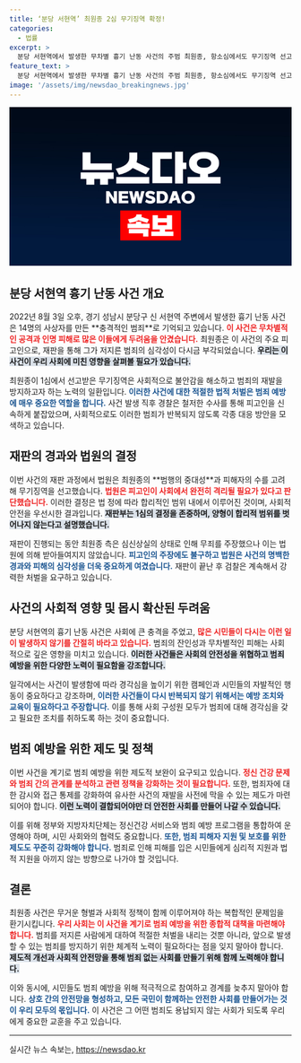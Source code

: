 ```yaml
---
title: ‘분당 서현역’ 최원종 2심 무기징역 확정!
categories:
  - 법률
excerpt: >
  분당 서현역에서 발생한 무차별 흉기 난동 사건의 주범 최원종, 항소심에서도 무기징역 선고! 사상자 14명, 경찰의 긴급 체포와 함께 사건의 전말이 드러나다. 그의 주장은 충격적이기만 한데... 자세한 내용이 궁금하다면 클릭!
feature_text: >
  분당 서현역에서 발생한 무차별 흉기 난동 사건의 주범 최원종, 항소심에서도 무기징역 선고! 사상자 14명, 경찰의 긴급 체포와 함께 사건의 전말이 드러나다. 그의 주장은 충격적이기만 한데... 자세한 내용이 궁금하다면 클릭!
image: '/assets/img/newsdao_breakingnews.jpg'
---
```


<p><img src="/assets/img/newsdao_breakingnews.jpg" alt="koreaapp 속보" /></p>

<h2 data-ke-size="size26">분당 서현역 흉기 난동 사건 개요</h2>

<p data-ke-size="size16">2022년 8월 3일 오후, 경기 성남시 분당구 신 서현역 주변에서 발생한 흉기 난동 사건은 14명의 사상자를 만든 **충격적인 범죄**로 기억되고 있습니다. <b><span style="color: #ee2323;">이 사건은 무차별적인 공격과 인명 피해로 많은 이들에게 두려움을 안겼습니다.</span></b> 최원종은 이 사건의 주요 피고인으로, 재판을 통해 그가 저지른 범죄의 심각성이 다시금 부각되었습니다. <b><span style="background-color: #21538527;">우리는 이 사건이 우리 사회에 미친 영향을 살펴볼 필요가 있습니다.</span></b></p>

<p data-ke-size="size16">최원종이 1심에서 선고받은 무기징역은 사회적으로 불안감을 해소하고 범죄의 재발을 방지하고자 하는 노력의 일환입니다. <b><span style="color: #1a5490;">이러한 사건에 대한 적절한 법적 처벌은 범죄 예방에 매우 중요한 역할을 합니다.</span></b> 사건 발생 직후 경찰은 철저한 수사를 통해 피고인을 신속하게 붙잡았으며, 사회적으로도 이러한 범죄가 반복되지 않도록 각종 대응 방안을 모색하고 있습니다.</p>

<h2 data-ke-size="size26">재판의 경과와 법원의 결정</h2>

<p data-ke-size="size16">이번 사건의 재판 과정에서 법원은 최원종의 **범행의 중대성**과 피해자의 수를 고려해 무기징역을 선고했습니다. <b><span style="color: #ee2323;">법원은 피고인이 사회에서 완전히 격리될 필요가 있다고 판단했습니다.</span></b> 이러한 결정은 법 정에 따라 합리적인 범위 내에서 이루어진 것이며, 사회적 안전을 우선시한 결과입니다. <b><span style="background-color: #21538527;">재판부는 1심의 결정을 존중하며, 양형이 합리적 범위를 벗어나지 않는다고 설명했습니다.</span></b></p>

<p data-ke-size="size16">재판이 진행되는 동안 최원종 측은 심신상실의 상태로 인해 무죄를 주장했으나 이는 법원에 의해 받아들여지지 않았습니다. <b><span style="color: #1a5490;">피고인의 주장에도 불구하고 법원은 사건의 명백한 경과와 피해의 심각성을 더욱 중요하게 여겼습니다.</span></b> 재판이 끝난 후 검찰은 계속해서 강력한 처벌을 요구하고 있습니다.</p>

<h2 data-ke-size="size26">사건의 사회적 영향 및 몹시 확산된 두려움</h2>

<p data-ke-size="size16">분당 서현역의 흉기 난동 사건은 사회에 큰 충격을 주었고, <b><span style="color: #ee2323;">많은 시민들이 다시는 이런 일이 발생하지 않기를 간절히 바라고 있습니다.</span></b> 범죄의 잔인성과 무차별적인 피해는 사회적으로 깊은 영향을 미치고 있습니다. <b><span style="background-color: #21538527;">이러한 사건들은 사회의 안전성을 위협하고 범죄 예방을 위한 다양한 노력이 필요함을 강조합니다.</span></b></p>

<p data-ke-size="size16">일각에서는 사건이 발생함에 따라 경각심을 높이기 위한 캠페인과 시민들의 자발적인 행동이 중요하다고 강조하며, <b><span style="color: #1a5490;">이러한 사건들이 다시 반복되지 않기 위해서는 예방 조치와 교육이 필요하다고 주장합니다.</span></b> 이를 통해 사회 구성원 모두가 범죄에 대해 경각심을 갖고 필요한 조치를 취하도록 하는 것이 중요합니다.</p>

<h2 data-ke-size="size26">범죄 예방을 위한 제도 및 정책</h2>

<p data-ke-size="size16">이번 사건을 계기로 범죄 예방을 위한 제도적 보완이 요구되고 있습니다. <b><span style="color: #ee2323;">정신 건강 문제와 범죄 간의 관계를 분석하고 관련 정책을 강화하는 것이 필요합니다.</span></b> 또한, 범죄자에 대한 감시와 접근 통제를 강화하여 유사한 사건의 재발을 사전에 막을 수 있는 제도가 마련되어야 합니다. <b><span style="background-color: #21538527;">이런 노력이 결합되어야만 더 안전한 사회를 만들어 나갈 수 있습니다.</span></b></p>

<p data-ke-size="size16">이를 위해 정부와 지방자치단체는 정신건강 서비스와 범죄 예방 프로그램을 통합하여 운영해야 하며, 시민 사회와의 협력도 중요합니다. <b><span style="color: #1a5490;">또한, 범죄 피해자 지원 및 보호를 위한 제도도 꾸준히 강화해야 합니다.</span></b> 범죄로 인해 피해를 입은 시민들에게 심리적 지원과 법적 지원을 아끼지 않는 방향으로 나가야 할 것입니다.</p>

<h2 data-ke-size="size26">결론</h2>

<p data-ke-size="size16">최원종 사건은 무거운 형벌과 사회적 정책이 함께 이루어져야 하는 복합적인 문제임을 환기시킵니다. <b><span style="color: #ee2323;">우리 사회는 이 사건을 계기로 범죄 예방을 위한 종합적 대책을 마련해야 합니다.</span></b> 범죄를 저지른 사람에게 대하여 적절한 처벌을 내리는 것뿐 아니라, 앞으로 발생할 수 있는 범죄를 방지하기 위한 체계적 노력이 필요하다는 점을 잊지 말아야 합니다. <b><span style="background-color: #21538527;">제도적 개선과 사회적 안전망을 통해 범죄 없는 사회를 만들기 위해 함께 노력해야 합니다.</span></b></p>

<p data-ke-size="size16">이와 동시에, 시민들도 범죄 예방을 위해 적극적으로 참여하고 경계를 늦추지 말아야 합니다. <b><span style="color: #1a5490;">상호 간의 안전망을 형성하고, 모든 국민이 함께하는 안전한 사회를 만들어가는 것이 우리 모두의 몫입니다.</span></b> 이 사건은 그 어떤 범죄도 용납되지 않는 사회가 되도록 우리에게 중요한 교훈을 주고 있습니다.</p>

<hr style="height: 1px; border: 0; border-top: 1px solid #eee;">
실시간 뉴스 속보는, <a href="https://newsdao.kr" rel="dofollow">https://newsdao.kr</a>


